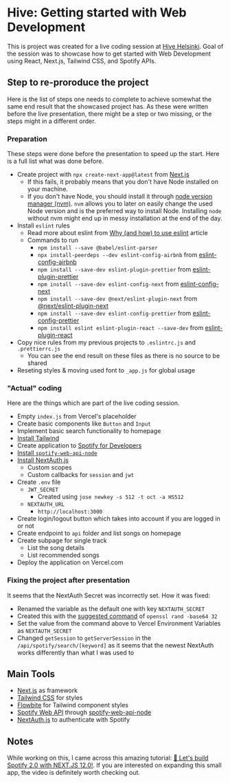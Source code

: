 # Hive: Getting started with Web Development
This is project was created for a live coding session at [Hive Helsinki](https://www.hive.fi/en/). Goal of the session was to showcase how to get started with Web Development using React, Next.js, Tailwind CSS, and Spotify APIs.

## Step to re-proroduce the project
Here is the list of steps one needs to complete to achieve somewhat the same end result that the showcased project has. As these were written before the live presentation, there might be a step or two missing, or the steps might in a different order.

### Preparation
These steps were done before the presentation to speed up the start. Here is a full list what was done before.

- Create project with `npx create-next-app@latest` from [Next.js](https://nextjs.org/docs/getting-started)
  - If this fails, it probably means that you don't have Node installed on your machine.
  - If you don't have Node, you should install it through [node version manager (nvm)](https://github.com/nvm-sh/nvm). `nvm` allows you to later on easily change the used Node version and is the preferred way to install Node. Installing `node` without nvm might end up in messy installation at the end of the day.
- Install `eslint` rules
  - Read more about eslint from [Why (and how) to use eslint](https://medium.com/the-node-js-collection/why-and-how-to-use-eslint-in-your-project-742d0bc61ed7) article
  - Commands to run
    - `npm install --save @babel/eslint-parser`
    - `npx install-peerdeps --dev eslint-config-airbnb` from [eslint-config-airbnb](https://www.npmjs.com/package/eslint-config-airbnb)
    - `npm install --save-dev eslint-plugin-prettier` from [eslint-plugin-prettier](https://www.npmjs.com/package/eslint-plugin-prettier)
    - `npm install --save-dev eslint-config-next` from [eslint-config-next](https://www.npmjs.com/package/eslint-config-next)
    - `npm install --save-dev @next/eslint-plugin-next` from [@next/eslint-plugin-next](https://nextjs.org/docs/basic-features/eslint#eslint-plugin)
    - `npm install --save-dev eslint-config-prettier` from [eslint-config-prettier](https://github.com/prettier/eslint-config-prettier)
    - `npm install eslint eslint-plugin-react --save-dev` from [eslint-plugin-react](https://www.npmjs.com/package/eslint-plugin-react)
- Copy nice rules from my previous projects to `.eslintrc.js` and `.prettierrc.js`
  - You can see the end result on these files as there is no source to be shared
- Reseting styles & moving used font to `_app.js` for global usage

### "Actual" coding
Here are the things which are part of the live coding session.

- Empty `index.js` from Vercel's placeholder
- Create basic components like `Button` and `Input`
- Implement basic search functionality to homepage
- [Install Tailwind](https://tailwindcss.com/docs/guides/nextjs)
- Create application to [Spotify for Developers](https://developer.spotify.com/dashboard/applications)
- [Install `spotify-web-api-node`](https://github.com/thelinmichael/spotify-web-api-node)
- [Install NextAuth.js](https://next-auth.js.org/getting-started/example)
  - Custom scopes
  - Custom callbacks for `session` and `jwt`
- Create `.env` file
  - `JWT_SECRET`
    - Created using `jose newkey -s 512 -t oct -a HS512`
  - `NEXTAUTH_URL`
    - `http://localhost:3000`
- Create login/logout button which takes into account if you are logged in or not
- Create endpoint to `api` folder and list songs on homepage
- Create subpage for single track
  - List the song details
  - List recommended songs
- Deploy the application on Vercel.com

### Fixing the project after presentation
It seems that the NextAuth Secret was incorrectly set. How it was fixed:
- Renamed the variable as the default one with key `NEXTAUTH_SECRET`
- Created this with the [suggested command](https://next-auth.js.org/configuration/options#secret) of `openssl rand -base64 32`
- Set the value from the command above to Vercel Environment Variables as `NEXTAUTH_SECRET`
- Changed `getSession` to `getServerSession` in the `/api/spotify/search/[keyword]` as it seems that the newest NextAuth works differently than what I was used to


## Main Tools
- [Next.js](https://nextjs.org/) as framework
- [Tailwind CSS](https://tailwindcss.com/) for styles
- [Flowbite](https://flowbite.com/) for Tailwind component styles
- [Spotify Web API](https://developer.spotify.com/documentation/web-api/) through [spotify-web-api-node](https://github.com/thelinmichael/spotify-web-api-node)
- [NextAuth.js](https://next-auth.js.org/) to authenticate with Spotify


## Notes
While working on this, I came across this amazing tutorial: [🔴 Let's build Spotify 2.0 with NEXT.JS 12.0!](https://www.youtube.com/watch?v=3xrko3GpYoU). If you are interested on expanding this small app, the video is definitely worth checking out.
